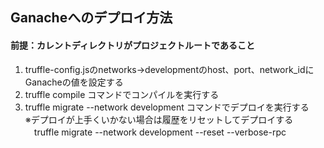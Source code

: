 ## Ganacheへのデプロイ方法
#### 前提：カレントディレクトリがプロジェクトルートであること
1. truffle-config.jsのnetworks→developmentのhost、port、network_idにGanacheの値を設定する 
2. truffle compile コマンドでコンパイルを実行する
3. truffle migrate --network development コマンドでデプロイを実行する
   <br>※デプロイが上手くいかない場合は履歴をリセットしてデプロイする
   <br>　truffle migrate --network development --reset --verbose-rpc
